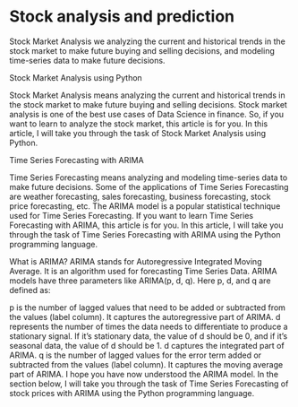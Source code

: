# Stock analysis and prediction
Stock Market Analysis we analyzing the current and historical trends in the stock market to make future buying and selling decisions, and modeling time-series data to make future decisions.

Stock Market Analysis using Python

Stock Market Analysis means analyzing the current and historical trends in the stock market to make future buying and selling decisions. Stock market analysis is one of the best use cases of Data Science in finance. So, if you want to learn to analyze the stock market, this article is for you. In this article, I will take you through the task of Stock Market Analysis using Python.

Time Series Forecasting with ARIMA

Time Series Forecasting means analyzing and modeling time-series data to make future decisions. Some of the applications of Time Series Forecasting are weather forecasting, sales forecasting, business forecasting, stock price forecasting, etc. The ARIMA model is a popular statistical technique used for Time Series Forecasting. If you want to learn Time Series Forecasting with ARIMA, this article is for you. In this article, I will take you through the task of Time Series Forecasting with ARIMA using the Python programming language.

What is ARIMA?
ARIMA stands for Autoregressive Integrated Moving Average. It is an algorithm used for forecasting Time Series Data. ARIMA models have three parameters like ARIMA(p, d, q). Here p, d, and q are defined as:

p is the number of lagged values that need to be added or subtracted from the values (label column). It captures the autoregressive part of ARIMA.
d represents the number of times the data needs to differentiate to produce a stationary signal. If it’s stationary data, the value of d should be 0, and if it’s seasonal data, the value of d should be 1. d captures the integrated part of ARIMA.
q is the number of lagged values for the error term added or subtracted from the values (label column). It captures the moving average part of ARIMA.
I hope you have now understood the ARIMA model. In the section below, I will take you through the task of Time Series Forecasting of stock prices with ARIMA using the Python programming language.
